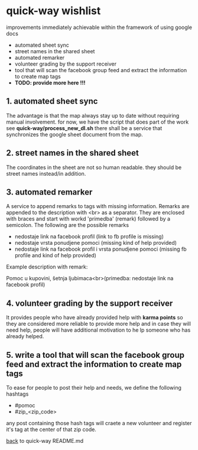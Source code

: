 # quick-way wishlist

improvements immediately achievable within the framework of using google docs
  
  - automated sheet sync
  - street names in the shared sheet
  - automated remarker
  - volunteer grading by the support receiver
  - tool that will scan the facebook group feed and extract the information to create map tags
  - **TODO: provide more here !!!**
  
## 1. automated sheet sync 
  
The advantage is that the map always stay up to date without requiring manual involvement.
for now, we have the script that does part of the work see **quick-way/process_new_dl.sh**
there shall be a service that synchronizes the google sheet document from the map.
 
## 2. street names in the shared sheet
  
The coordinates in the sheet are not so human readable. they should be street names instead/in addition.

## 3. automated remarker

A service to append remarks to tags with missing information. 
Remarks are appended to the description with \<br\> as a separator. They are enclosed with braces and start with workd 'primedba' (remark) followed by a semicolon.
The following are the possible remarks
- nedostaje link na facebook profil (link to fb profile is missing)
- nedostaje vrsta ponudjene pomoci (missing kind of help provided)
- nedostaje link na facebook profil i vrsta ponudjene pomoci (missing fb profile and kind of help provided)

Example description with remark:

Pomoc u kupovini, šetnja ljubimaca\<br\>(primedba: nedostaje link na facebook profil)

## 4. volunteer grading by the support receiver
 
It provides people who have already provided help with **karma points** so they are considered more reliable to provide more help and in case they will need help, people will have additional motivation to he  lp someone who has already helped.

## 5. write a tool that will scan the facebook group feed and extract the information to create map tags

To ease for people to post their help and needs, we define the following hashtags

- #pomoc
- #zip_<zip_code>

any post containing those hash tags will craete a new volunteer and register it's tag at the center of that zip code.


[back](./README.md) to quick-way README.md
